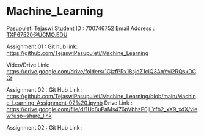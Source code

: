 # Machine_Learning
Pasupuleti Tejaswi
Student ID : 700746752
Email Address : TXP67520@UCMO.EDU

Assignment 01 :
Git hub link: https://github.com/TejaswiPasupuleti/Machine_Learning

Video/Drive Link: https://drive.google.com/drive/folders/1GjzfPRx18sjdZ1clQ3AqYvi2RQskDCCr


Assignment 02 :
Git Hub Link : https://github.com/TejaswiPasupuleti/Machine_Learning/blob/main/Machine_Learning_Assignment-02%20.ipynb
Drive Link :
https://drive.google.com/file/d/1Uc8uPaMs476pVbhzP0jLYfb2_xX9_xdX/view?usp=share_link
 
Assignment 02 :
Git Hub Link : 
